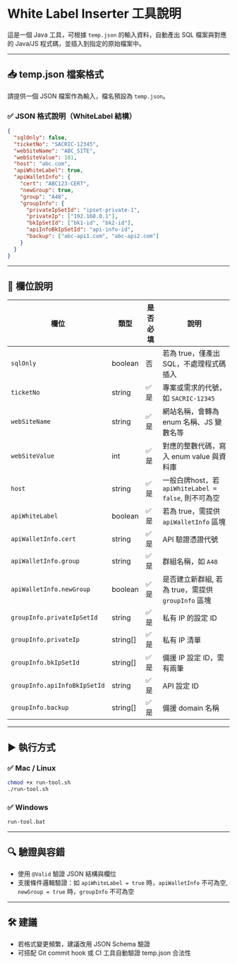 # White Label Inserter 工具說明

這是一個 Java 工具，可根據 `temp.json` 的輸入資料，自動產出 SQL 檔案與對應的 Java/JS 程式碼，並插入到指定的原始檔案中。

---

## 📥 temp.json 檔案格式

請提供一個 JSON 檔案作為輸入，檔名預設為 `temp.json`。

### ✅ JSON 格式說明（WhiteLabel 結構）

```json
{
  "sqlOnly": false,
  "ticketNo": "SACRIC-12345",
  "webSiteName": "ABC_SITE",
  "webSiteValue": 101,
  "host": "abc.com",
  "apiWhiteLabel": true,
  "apiWalletInfo": {
    "cert": "ABC123-CERT",
    "newGroup": true,
    "group": "A48",
    "groupInfo": {
      "privateIpSetId": "ipset-private-1",
      "privateIp": ["192.168.0.1"],
      "bkIpSetId": ["bk1-id", "bk2-id"],
      "apiInfoBkIpSetId": "api-info-id",
      "backup": ["abc-api1.com", "abc-api2.com"]
    }
  }
}
```

---

## 🧾 欄位說明

| 欄位                           | 類型 | 是否必填 | 說明                                       |
|------------------------------|------|----------|------------------------------------------|
| `sqlOnly`                    | boolean | 否 | 若為 true，僅產出 SQL，不處理程式碼插入                 |
| `ticketNo`                   | string | ✅ 是 | 專案或需求的代號，如 `SACRIC-12345`                |
| `webSiteName`                | string | ✅ 是 | 網站名稱，會轉為 enum 名稱、JS 變數名等                 |
| `webSiteValue`               | int | ✅ 是 | 對應的整數代碼，寫入 enum value 與資料庫               |
| `host`                       | string | ✅ 是 | 一般白牌host，若`apiWhiteLabel = false`, 則不可為空 |
| `apiWhiteLabel`              | boolean | ✅ 是 | 若為 true，需提供 `apiWalletInfo` 區塊           |
| `apiWalletInfo.cert`         | string | ✅ 是 | API 驗證憑證代號                               |
| `apiWalletInfo.group`        | string | ✅ 是 | 群組名稱，如 `A48`                             |
| `apiWalletInfo.newGroup`     | boolean | ✅ 是 | 是否建立新群組, 若為 true，需提供 `groupInfo` 區塊      |
| `groupInfo.privateIpSetId`   | string | ✅ 是 | 私有 IP 的設定 ID                             |
| `groupInfo.privateIp`        | string[] | ✅ 是 | 私有 IP 清單                                 |
| `groupInfo.bkIpSetId`        | string[] | ✅ 是 | 備援 IP 設定 ID，需有兩筆                         |
| `groupInfo.apiInfoBkIpSetId` | string | ✅ 是 | API 設定 ID                                |
| `groupInfo.backup`           | string[] | ✅ 是 | 備援 domain 名稱                             |

---

## ▶️ 執行方式

### ✅ Mac / Linux

```bash
chmod +x run-tool.sh
./run-tool.sh
```

### ✅ Windows

```bat
run-tool.bat
```

---

## 🔍 驗證與容錯

- 使用 `@Valid` 驗證 JSON 結構與欄位
- 支援條件邏輯驗證：如 `apiWhiteLabel = true` 時，`apiWalletInfo` 不可為空, `newGroup = true` 時，`groupInfo` 不可為空 


---

## 🛠 建議

- 若格式變更頻繁，建議改用 JSON Schema 驗證
- 可搭配 Git commit hook 或 CI 工具自動驗證 temp.json 合法性
